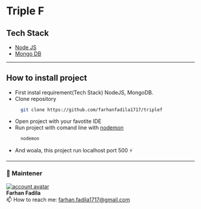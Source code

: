 # Triple F

## Tech Stack
* [Node JS](https://nodejs.org/en/)
* [Mongo DB](https://www.mongodb.com/try/download/community)

---

## How to install project
* First instal requirement(Tech Stack) NodeJS, MongoDB.
* Clone repository
  ```sh
    git clone https://github.com/farhanfadila1717/triplef
  ```
* Open project with your favotite IDE
* Run project with comand line with [nodemon](https://www.npmjs.com/package/nodemon)
  ```sh
    nodemon
  ```
* And woala, this project run localhost port 500 ⚡

---

### 🚧 Maintener 
[![account avatar][]][github account] <br>
**Farhan Fadila** <br>
📫 How to reach me: farhan.fadila1717@gmail.com

[account avatar]: https://avatars.githubusercontent.com/u/43161050?s=80
[github account]: https://github.com/farhanfadila1717
